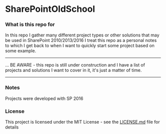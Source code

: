 # SharePointOldSchool

### What is this repo for
In this repo I gather many different project types or other solutions that may be used in SharePoint 2010/2013/2016
I treat this repo as a personal notes to which I get back to when I want to quickly start some project based on some example.
___
... BE AWARE - this repo is still under construction and I have a list of projects and solutions I want to cover in it, it's just a matter of time. 
___
### Notes

Projects were developed with SP 2016

### License

This project is licensed under the MIT License - see the [LICENSE.md](LICENSE.md) file for details 

